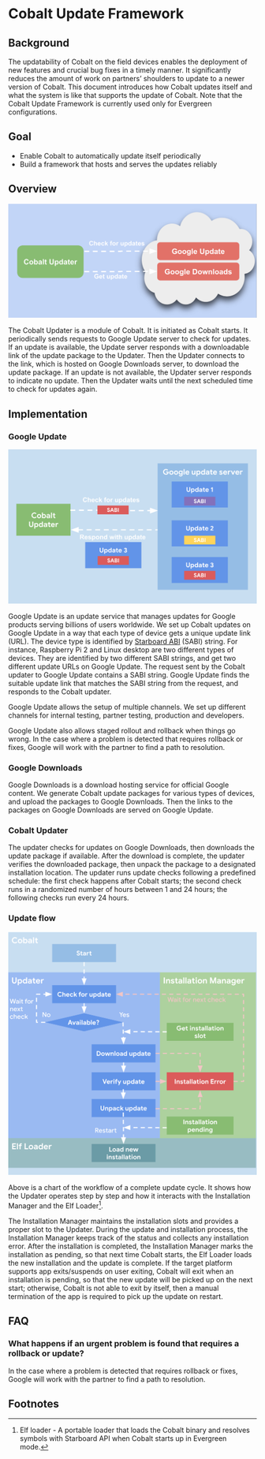 # Cobalt Update Framework

## Background

The updatability of Cobalt on the field devices enables the deployment of new
features and crucial bug fixes in a timely manner. It significantly reduces the
amount of work on partners’ shoulders to update to a newer version of Cobalt.
This document introduces how Cobalt updates itself and what the system is like
that supports the update of Cobalt. Note that the Cobalt Update Framework is
currently used only for Evergreen configurations.

## Goal

*   Enable Cobalt to automatically update itself periodically
*   Build a framework that hosts and serves the updates reliably

## Overview

![Cobalt Update Overview](resources/cobalt_update_overview.png)

The Cobalt Updater is a module of Cobalt. It is initiated as Cobalt starts. It
periodically sends requests to Google Update server to check for updates. If an
update is available, the Update server responds with a downloadable link of the
update package to the Updater. Then the Updater connects to the link, which is
hosted on Google Downloads server, to download the update package. If an update
is not available, the Updater server responds to indicate no update. Then the
Updater waits until the next scheduled time to check for updates again.

## Implementation

### Google Update

![Cobalt Update Interaction](resources/cobalt_update_interaction.png)

Google Update is an update service that manages updates for Google products
serving billions of users worldwide. We set up Cobalt updates on Google Update
in a way that each type of device gets a unique update link (URL). The device
type is identified by [Starboard
ABI](../starboard_abi.md)
(SABI) string. For instance, Raspberry Pi 2 and Linux desktop are two different
types of devices. They are identified by two different SABI strings, and get two
different update URLs on Google Update. The request sent by the Cobalt updater
to Google Update  contains a SABI string. Google Update finds the suitable
update link that matches the SABI string from the request, and responds to the
Cobalt updater.

Google Update allows the setup of multiple channels. We set up different
channels for internal testing, partner testing, production and developers.

Google Update also allows staged rollout and rollback when things go wrong. In
the case where a problem is detected that requires rollback or fixes, Google
will work with the partner to find a path to resolution.

### Google Downloads

Google Downloads is a download hosting service for official Google content. We
generate Cobalt update packages for various types of devices, and upload the
packages to Google Downloads. Then the links to the packages on Google Downloads
are served on Google Update.

### Cobalt Updater

The updater checks for updates on Google Downloads, then downloads the update
package if available. After the download is complete, the updater verifies the
downloaded package, then unpack the package to a designated installation
location. The updater runs update checks following a predefined schedule: the
first check happens after Cobalt starts; the second check runs in a randomized
number of hours between 1 and 24 hours; the following checks run every 24 hours.

### Update flow

![Cobalt Update Flow](resources/cobalt_update_flow.png)

Above is a chart of the workflow of a complete update cycle. It shows how the
Updater operates step by step and how it interacts with the Installation Manager
and the Elf Loader[^1].

The Installation Manager maintains the installation slots and provides a proper
slot to the Updater. During the update and installation process, the
Installation Manager keeps track of the status and collects any installation
error. After the installation is completed, the Installation Manager marks the
installation as pending, so that next time Cobalt starts, the Elf Loader loads
the new installation and the update is complete. If the target platform supports
app exits/suspends on user exiting, Cobalt will exit when an installation is
pending, so that the new update will be picked up on the next start; otherwise,
Cobalt is not able to exit by itself, then a manual termination of the app is
required to pick up the update on restart.

## FAQ

### What happens if an urgent problem is found that requires a rollback or update?

In the case where a problem is detected that requires rollback or fixes, Google
will work with the partner to find a path to resolution.

<!-- Footnotes themselves at the bottom. -->
## Footnotes

[^1]: Elf loader - A portable loader that loads the Cobalt binary and resolves
     symbols with Starboard API when Cobalt starts up in Evergreen mode.
